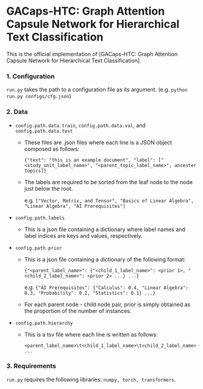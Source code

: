 # GACaps-HTC: Graph Attention Capsule Network for Hierarchical Text Classification

This is the official implementation of [GACaps-HTC: Graph Attention Capsule Network for Hierarchical Text Classification].

### 1. Configuration

`run.py` takes the path to a configuration file as its argument. (e.g. `python run.py configs/cfg.json`)

### 2. Data

- `config.path.data.train`, `config.path.data.val`, and `config.path.data.test`

    - These files are .json files where each line is a JSON object composed as follows:

        `{"text": "this is an example document", "label": ["<study_unit_label_name>", "<parent_topic_label_name>", ancester topics]}`

    - The labels are required to be sorted from the leaf node to the node just below the root.

        e.g. `["Vector, Matrix, and Tensor", "Basics of Linear Algebra", "Linear Algebra", "AI Prerequisites"]`

- `config.path.labels`

    - This is a json file containing a dictionary where label names and label indices are keys and values, respectively.

- `config.path.prior`

    - This is a json file containing a dictionary of the following format:

        `{"<parent_label_name>": {"<child_1_label_name>": <prior 1>, "<child_2_label_name>": <prior 2> ...} ...}`

        e.g. `{"AI Prerequisites": {"Calculus": 0.4, "Linear Algebra": 0.3, "Probability": 0.2, "Statistics": 0.1} ...}`
    
    - For each parent node - child node pair, prior is simply obtained as the proportion of the number of instances.

- `config.path.hierarchy`

    - This is a tsv file where each line is written as follows:

        `<parent_label_name>\t<child_1_label_name>\t<child_2_label_name>...`


### 3. Requirements

`run.py` requires the following libraries: `numpy, torch, transformers`.

